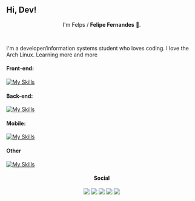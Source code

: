 ## Hi, Dev! 

<p align="center">
  I'm Felps / <strong>Felipe Fernandes</strong> 👋.  
</p>
<br>

<p> I'm a developer/information systems student who loves coding. I love the Arch Linux. Learning more and more</p>

<h4>Front-end:</h4>

[![My Skills](https://skillicons.dev/icons?i=html,css,js,bootstrap,figma,jquery,ps)](https://skillicons.dev)

<h4>Back-end:</h4>

[![My Skills](https://skillicons.dev/icons?i=java,py)](https://skillicons.dev)

<h4>Mobile:</h4>

[![My Skills](https://skillicons.dev/icons?i=androidstudio,flutter,kotlin)](https://skillicons.dev)

<h4>Other</h4>

[![My Skills](https://skillicons.dev/icons?i=aws,git,github,linux,stackoverflow,vscode)](https://skillicons.dev)



<div align="center"> 
  <h4>Social</h4>
  <a href="http://api.whatsapp.com/send?phone=+5533998607407" target="blank"><img src="https://github.com/dmhendricks/signature-social-icons/blob/master/icons/round-flat-filled/50px/whatsapp.png" target="_blank"></a>
  <a href="https://www.instagram.com/fhelps11/" target="_blank"><img src="https://github.com/dmhendricks/signature-social-icons/blob/master/icons/round-flat-filled/50px/instagram.png" target="blank"></a>
 	<a href="#" target="blank"><img src="https://github.com/dmhendricks/signature-social-icons/blob/master/icons/round-flat-filled/50px/discord.png" target="blank"></a>
 <a href="https://www.twitch.tv/felipefer_" target="_blank"><img src="https://github.com/dmhendricks/signature-social-icons/blob/master/icons/round-flat-filled/50px/twitch.png" target="_blank"></a>  
  <a href="" target="blank"><img src="https://github.com/dmhendricks/signature-social-icons/blob/master/icons/round-flat-filled/50px/linkedin.png" target="_blank"></a> 
 
</div>
<br>

